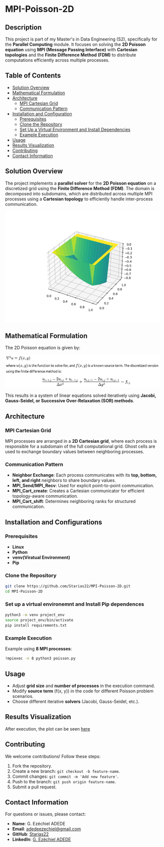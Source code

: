 # MPI-Poisson-2D

## Description

This project is part of my Master's in Data Engineering (S2), specifically for the **Parallel Computing** module. It focuses on solving the **2D Poisson equation** using **MPI (Message Passing Interface)** with **Cartesian topologies** and the **Finite Difference Method (FDM)** to distribute computations efficiently across multiple processes.

## Table of Contents

- [Solution Overview](#solution-overview)
- [Mathematical Formulation](#mathematical-formulation)
- [Architecture](#architecture)  
  - [MPI Cartesian Grid](#mpi-cartesian-grid)  
  - [Communication Pattern](#communication-pattern)  
- [Installation and Configuration](#installation-and-configuration)  
  - [Prerequisites](#prerequisites)  
  - [Clone the Repository](#clone-the-repository)  
  - [Set Up a Virtual Environment and Install Dependencies](#set-up-a-virtual-environment-and-install-dependencies)  
  - [Example Execution](#example-execution)  
- [Usage](#usage)  
- [Results Visualization](#results-visualization)  
- [Contributing](#contributing)  
- [Contact Information](#contact-information)  


## Solution Overview

The project implements a **parallel solver** for the **2D Poisson equation** on a discretized grid using the **Finite Difference Method (FDM)**. The domain is decomposed into subdomains, which are distributed across multiple MPI processes using a **Cartesian topology** to efficiently handle inter-process communication.

![MPI Cartesian Grid](./solution_plot.png)


## Mathematical Formulation

The 2D Poisson equation is given by:

![alt text](formula.png)


This results in a system of linear equations solved iteratively using **Jacobi, Gauss-Seidel, or Successive Over-Relaxation (SOR) methods**.

## Architecture

### MPI Cartesian Grid

MPI processes are arranged in a **2D Cartesian grid**, where each process is responsible for a subdomain of the full computational grid. Ghost cells are used to exchange boundary values between neighboring processes.

### Communication Pattern

- **Neighbor Exchange**: Each process communicates with its **top, bottom, left, and right** neighbors to share boundary values.
- **MPI\_Send/MPI\_Recv**: Used for explicit point-to-point communication.
- **MPI\_Cart\_create**: Creates a Cartesian communicator for efficient topology-aware communication.
- **MPI\_Cart\_shift**: Determines neighboring ranks for structured communication.

## Installation and Configurations

### Prerequisites

- **Linux**
- **Python**
- **venv(Viratual Environment)**
- **Pip**

### Clone the Repository

```sh
git clone https://github.com/Starias22/MPI-Poisson-2D.git
cd MPI-Poisson-2D
```

### Set up a virtual environemnt and Install Pip dependences

```sh
python3 -m venv project_env
source project_env/bin/activate
pip install requirements.txt
```

### Example Execution

Example using **8 MPI processes**:

```sh
!mpiexec -n 8 python3 poisson.py 
```

## Usage

- Adjust **grid size** and **number of processes** in the execution command.
- Modify **source term** \(f(x, y)\) in the code for different Poisson problem scenarios.
- Choose different iterative **solvers** (Jacobi, Gauss-Seidel, etc.).

## Results Visualization

After execution, the plot can be seen  [here](./solution_plot.png)

## Contributing

We welcome contributions! Follow these steps:

1. Fork the repository.
2. Create a new branch: `git checkout -b feature-name`.
3. Commit changes: `git commit -m 'Add new feature'`.
4. Push to the branch: `git push origin feature-name`.
5. Submit a pull request.

## Contact Information

For questions or issues, please contact:

- **Name**: G. Ezéchiel ADEDE
- **Email**: [adedeezechiel@gmail.com](mailto\:adedeezechiel@gmail.com)
- **GitHub**: [Starias22](https://github.com/Starias22)
- **LinkedIn**: [G. Ezéchiel ADEDE](https://www.linkedin.com/in/Starias22)

